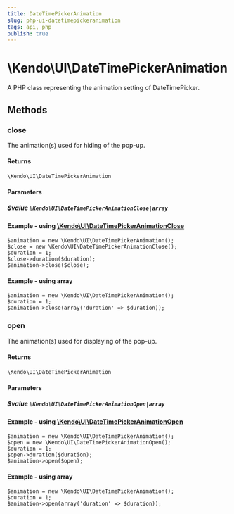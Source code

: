 ```yaml
---
title: DateTimePickerAnimation
slug: php-ui-datetimepickeranimation
tags: api, php
publish: true
---
```


# \Kendo\UI\DateTimePickerAnimation

A PHP class representing the animation setting of DateTimePicker.


## Methods

### close

The animation(s) used for hiding of the pop-up.

#### Returns
`\Kendo\UI\DateTimePickerAnimation`

#### Parameters

##### $value `\Kendo\UI\DateTimePickerAnimationClose|array`


#### Example - using [\Kendo\UI\DateTimePickerAnimationClose](/api/wrappers/php/Kendo/UI/DateTimePickerAnimationClose)

    $animation = new \Kendo\UI\DateTimePickerAnimation();
    $close = new \Kendo\UI\DateTimePickerAnimationClose();
    $duration = 1;
    $close->duration($duration);
    $animation->close($close);

#### Example - using array

    $animation = new \Kendo\UI\DateTimePickerAnimation();
    $duration = 1;
    $animation->close(array('duration' => $duration));

### open

The animation(s) used for displaying of the pop-up.

#### Returns
`\Kendo\UI\DateTimePickerAnimation`

#### Parameters

##### $value `\Kendo\UI\DateTimePickerAnimationOpen|array`


#### Example - using [\Kendo\UI\DateTimePickerAnimationOpen](/api/wrappers/php/Kendo/UI/DateTimePickerAnimationOpen)

    $animation = new \Kendo\UI\DateTimePickerAnimation();
    $open = new \Kendo\UI\DateTimePickerAnimationOpen();
    $duration = 1;
    $open->duration($duration);
    $animation->open($open);

#### Example - using array

    $animation = new \Kendo\UI\DateTimePickerAnimation();
    $duration = 1;
    $animation->open(array('duration' => $duration));

